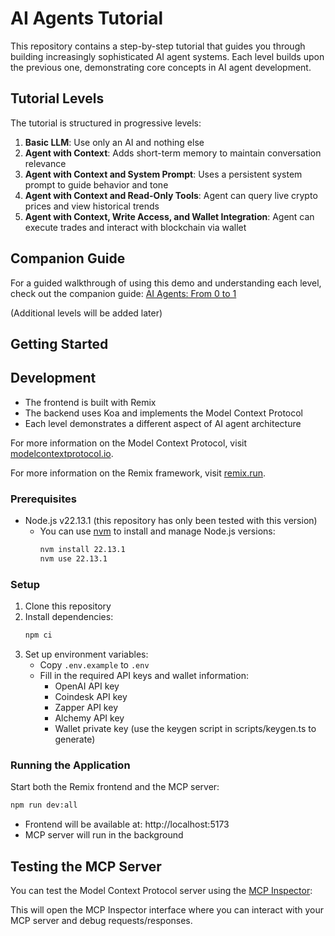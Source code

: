 # AI Agents Tutorial

This repository contains a step-by-step tutorial that guides you through building increasingly sophisticated AI agent systems. Each level builds upon the previous one, demonstrating core concepts in AI agent development.

## Tutorial Levels

The tutorial is structured in progressive levels:

1. **Basic LLM**: Use only an AI and nothing else
2. **Agent with Context**: Adds short-term memory to maintain conversation relevance
3. **Agent with Context and System Prompt**: Uses a persistent system prompt to guide behavior and tone
4. **Agent with Context and Read-Only Tools**: Agent can query live crypto prices and view historical trends
5. **Agent with Context, Write Access, and Wallet Integration**: Agent can execute trades and interact with blockchain via wallet


## Companion Guide

For a guided walkthrough of using this demo and understanding each level, check out the companion guide: [AI Agents: From 0 to 1](https://melboudi.substack.com/p/ai-agents-from-0-to-1)



(Additional levels will be added later)

## Getting Started

## Development

- The frontend is built with Remix
- The backend uses Koa and implements the Model Context Protocol
- Each level demonstrates a different aspect of AI agent architecture

For more information on the Model Context Protocol, visit [modelcontextprotocol.io](https://modelcontextprotocol.io).

For more information on the Remix framework, visit [remix.run](https://remix.run).


### Prerequisites

- Node.js v22.13.1 (this repository has only been tested with this version)
  - You can use [nvm](https://github.com/nvm-sh/nvm) to install and manage Node.js versions:
    ```sh
    nvm install 22.13.1
    nvm use 22.13.1
    ```

### Setup

1. Clone this repository
2. Install dependencies:
   ```sh
   npm ci
   ```
3. Set up environment variables:
   - Copy `.env.example` to `.env`
   - Fill in the required API keys and wallet information:
     - OpenAI API key
     - Coindesk API key
     - Zapper API key
     - Alchemy API key
     - Wallet private key (use the keygen script in scripts/keygen.ts to generate)

### Running the Application

Start both the Remix frontend and the MCP server:

```sh
npm run dev:all
```

- Frontend will be available at: http://localhost:5173
- MCP server will run in the background

## Testing the MCP Server

You can test the Model Context Protocol server using the [MCP Inspector](https://github.com/modelcontextprotocol/inspector):


This will open the MCP Inspector interface where you can interact with your MCP server and debug requests/responses.

